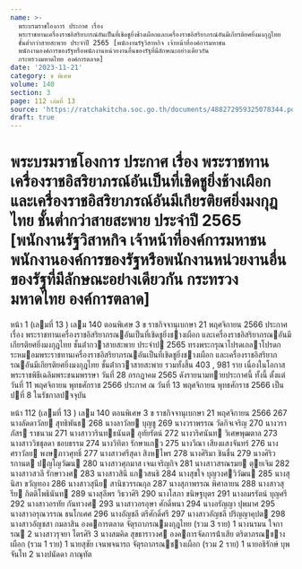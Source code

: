 ```yaml
---
name: >-
  พระบรมราชโองการ ประกาศ เรื่อง
  พระราชทานเครื่องราชอิสริยาภรณ์อันเป็นที่เชิดชูยิ่งช้างเผือกและเครื่องราชอิสริยาภรณ์อันมีเกียรติยศยิ่งมงกุฎไทย
  ชั้นต่ำกว่าสายสะพาย ประจำปี 2565 [พนักงานรัฐวิสาหกิจ เจ้าหน้าที่องค์การมหาชน
  พนักงานองค์การของรัฐหรือพนักงานหน่วยงานอื่นของรัฐที่มีลักษณะอย่างเดียวกัน
  กระทรวงมหาดไทย องค์การตลาด]
date: '2023-11-21'
category: ข พิเศษ
volume: 140
section: 3
page: 112 เล่มที่ 13
source: 'https://ratchakitcha.soc.go.th/documents/488272959325078344.pdf'
draft: true
---
```


# พระบรมราชโองการ ประกาศ เรื่อง พระราชทานเครื่องราชอิสริยาภรณ์อันเป็นที่เชิดชูยิ่งช้างเผือกและเครื่องราชอิสริยาภรณ์อันมีเกียรติยศยิ่งมงกุฎไทย ชั้นต่ำกว่าสายสะพาย ประจำปี 2565 [พนักงานรัฐวิสาหกิจ เจ้าหน้าที่องค์การมหาชน พนักงานองค์การของรัฐหรือพนักงานหน่วยงานอื่นของรัฐที่มีลักษณะอย่างเดียวกัน กระทรวงมหาดไทย องค์การตลาด]

หน้า 1 (เลมที่ 13 ) เลม 140 ตอนพิเศษ 3 ข ราชกิจจานุเบกษา 21 พฤศจิกายน 2566 ประกาศ เรื่อง พระราชทานเครื่องราชอิสริยาภรณอันเป็นที่เชิดชูยิ่งชางเผือก และเครื่องราชอิสริยาภรณอันมีเกียรติยศยิ่งมงกุฎไทย ชั้นต่ํากวาสายสะพาย ประจําป 2565 ทรงพระกรุณาโปรดเกลาโปรดกระหมอมพระราชทานเครื่องราชอิสริยาภรณอันเป็นที่เชิดชูยิ่งชางเผือก และเครื่องราชอิสริยาภรณอันมีเกียรติยศยิ่งมงกุฎไทย ชั้นต่ํากวาสายสะพาย รวมทั้งสิ้น 403 , 981 ราย เนื่องในโอกาสพระราชพิธีเฉลิมพระชนมพรรษา วันที่ 28 กรกฎาคม 2565 ดังรายนามทายประกาศนี้ ทั้งนี้ ตั้งแต่วันที่ 11 พฤศจิกายน พุทธศักราช 2566 ประกาศ ณ วันที่ 13 พฤศจิกายน พุทธศักราช 2566 เป็นปที่ 8 ในรัชกาลปจจุบัน

หน้า 112 (เลมที่ 13 ) เลม 140 ตอนพิเศษ 3 ข ราชกิจจานุเบกษา 21 พฤศจิกายน 2566 267 นางลัดดาวัลย สุทธิพันธ 268 นางลาวัลย บุญชู 269 นางวราพรรณ วัดกิจเจริญ 270 นางวราภัสร ราชนวม 271 นางสาววรินทธนันต อุทัยรัตน์ 272 นางวริศนันท วิเศษพุฒตาล 273 นางสาววิชชุลดา ชอบธรรม 274 นางวิทิตา รักษาแกว 275 นางวีณา เสียงแสงจันทร์ 276 นางศราวัลย พงษภาวศุทธิ์ 277 นางสาวศรีสุดา สิงหไพร 278 นางศิริมา ชินชื่น 279 นางศิริวรกานต ปญโญวัฒน 280 นางสาวศุภมาส เจนเจริญกิจ 281 นางสาวสรณรมย ตุยเจิม 282 นางสาวสวลี รักษาวงศ 283 นางสาวสินี แกวสนธิ 284 นางสุขใจ บุญวงศวิวัฒน 285 นางสุนิสา ขวัญทอง 286 นางสาวสุนีย สานิชวรรณกุล 287 นางสุภาพรรณ พิศาลายน 288 นางสาวสุรีย กิตติโพธินันท 289 นางสุลีพร วิธวาศิริ 290 นางโสภา ขนิษฐบุตร 291 นางอมรรัตน์ บุญศรี 292 นางสาวอรทัย กันทวงศ 293 นางสาวอรอุษา ศักดิ์พนา 294 นางอรัญญา ปุพมาศ 295 นางสาวอรุณวรรณ ธนโกเศศ 296 นางอัญชลี ตรีศักดิ์ศรี 297 นางสาวอัญชลี ปริญญาคุปต 298 นางสาวอัญชสา กมลาสิน องคการตลาด จัตุรถาภรณมงกุฎไทย (รวม 3 ราย) 1 นางนรมน ใจการณ 2 นางสาวรุจยา ไตรศิริ 3 นางสมคิด สุขธาราวงศ องคการจัดการน้ําเสีย ตริตาภรณชางเผือก (รวม 1 ราย) 1 นายสุชัย เจนพจนารถ จัตุรถาภรณชางเผือก (รวม 2 ราย) 1 นายอธิรักษ์ บุพจันโท 2 นางปนัดดา ภาณุทัต
